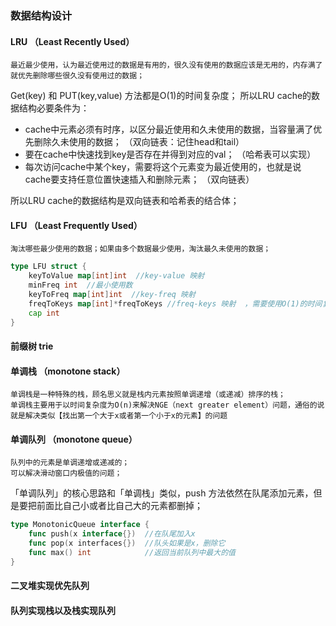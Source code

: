 ### 数据结构设计
#### LRU  （Least Recently Used）
    最近最少使用，认为最近使用过的数据是有用的，很久没有使用的数据应该是无用的，内存满了就优先删除哪些很久没有使用过的数据；
    
Get(key) 和 PUT(key,value) 方法都是O(1)的时间复杂度；
所以LRU cache的数据结构必要条件为：
- cache中元素必须有时序，以区分最近使用和久未使用的数据，当容量满了优先删除久未使用的数据；  （双向链表：记住head和tail）
- 要在cache中快速找到key是否存在并得到对应的val；  （哈希表可以实现）
- 每次访问cache中某个key，需要将这个元素变为最近使用的，也就是说cache要支持任意位置快速插入和删除元素； （双向链表） 

所以LRU cache的数据结构是双向链表和哈希表的结合体；
    
#### LFU （Least Frequently Used）
    淘汰哪些最少使用的数据；如果由多个数据最少使用，淘汰最久未使用的数据；
```go
type LFU struct {
	keyToValue map[int]int  //key-value 映射
	minFreq int  //最小使用数
	keyToFreq map[int]int  //key-freq 映射
	freqToKeys map[int]*freqToKeys //freq-keys 映射  ，需要使用O(1)的时间复杂度增加和删除key，切实删除最久未使用的key，使用双向链表结合map实现
	cap int
}
```
    
#### 前缀树 trie
#### 单调栈 （monotone stack）
    单调栈是一种特殊的栈，顾名思义就是栈内元素按照单调递增（或递减）排序的栈；
    单调栈主要用于以时间复杂度为O(n)来解决NGE（next greater element）问题，通俗的说就是解决类似【找出第一个大于x或者第一个小于x的元素】的问题
#### 单调队列 （monotone queue）
    队列中的元素是单调递增或递减的；
    可以解决滑动窗口内极值的问题；
    
「单调队列」的核心思路和「单调栈」类似，push 方法依然在队尾添加元素，但是要把前面比自己小或者比自己大的元素都删掉；
```go
type MonotonicQueue interface {
    func push(x interface{})  //在队尾加入x
    func pop(x interfaces{})  //队头如果是x，删除它
    func max() int            //返回当前队列中最大的值
}
```

#### 二叉堆实现优先队列 
#### 队列实现栈以及栈实现队列